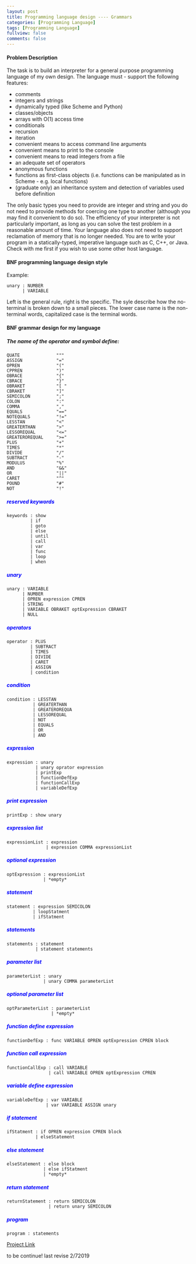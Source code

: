 ```yaml
---
layout: post
title: Programming language design ---- Grammars
categories: [Programming Language]
tags: [Programming Language]
fullview: false
comments: false
---
```

#### Problem Description
The task is to build an interpreter for a general purpose programming language of my own design. The language must - support the following features:

- comments
- integers and strings
- dynamically typed (like Scheme and Python)
- classes/objects
- arrays with O(1) access time
- conditionals
- recursion
- iteration
- convenient means to access command line arguments
- convenient means to print to the console
- convenient means to read integers from a file
- an adequate set of operators
- anonymous functions
- functions as first-class objects (i.e. functions can be manipulated as in Scheme - e.g. local functions)
- (graduate only) an inheritance system and detection of variables used before definition

The only basic types you need to provide are integer and string and you do not need to provide methods for coercing one type to another (although you may find it convenient to do so). The efficiency of your interpreter is not particularly important, as long as you can solve the test problem in a reasonable amount of time. Your language also does not need to support reclamation of memory that is no longer needed. You are to write your program in a statically-typed, imperative language such as C, C++, or Java. Check with me first if you wish to use some other host language.

#### BNF programming language design style
Example:
```
unary : NUMBER
      | VARIABLE
```
Left is the general rule, right is the specific. The syle describe how the no-terminal is broken down to a small pieces.
The lower case name is the non-terminal words, capitalized case is the terminal words.
#### BNF grammar design for my language

##### The name of the operator and symbol define:
```
QUATE              """
ASSIGN             "="
OPREN              "("
CPPREN             ")"
OBRACE             "{"
CBRACE             "}"
OBRAKET            "[ "  
CBRAKET            "]"
SEMICOLON          ";"
COLON              ":"
COMMA              ","
EQUALS             "=="
NOTEQUALS          "!="
LESSTAN            "<"
GREATERTHAN        ">"
LESSOREQUAL        "<="
GREATEROREQUAL     ">="
PLUS               "+"
TIMES              "*"
DIVIDE             "/"
SUBTRACT           "-"
MODULUS            "%"
AND                "&&"
OR                 "||"
CARET              "^"
POUND              "#"
NOT                "!"
```
##### <span style="color:blue">reserved keywords</span>
```
keywords : show
         | if
         | goto
         | else
         | until
         | call
         | var
         | func
         | loop
         | when
```
##### <span style="color:blue">unary</span>
```
unary : VARIABLE
      | NUMBER
      | OPREN expression CPREN
      | STRING
      | VARIABLE OBRAKET optExpression CBRAKET
      | NULL
```
##### <span style="color:blue">operators</span>
```
operator : PLUS
         | SUBTRACT
         | TIMES
         | DIVIDE
         | CARET
         | ASSIGN
         | condition
```
##### <span style="color:blue">condition</span>
```
condition : LESSTAN
          | GREATERTHAN
          | GREATEROREQUA
          | LESSOREQUAL
          | NOT
          | EQUALS
          | OR
          | AND
```
##### <span style="color:blue">expression</span>
```
expression : unary
           | unary oprator expression
           | printExp
           | functionDefExp
           | functionCallExp
           | variableDefExp
```
##### <span style="color:blue">print expression</span>
```
printExp : show unary 					 
```
##### <span style="color:blue">expression list</span>
```
expressionList : expression
               | expression COMMA expressionList
```
##### <span style="color:blue">optional expression</span>
```
optExpression : expressionList
              | *empty*
```
##### <span style="color:blue">statement</span>
```
statement : expression SEMICOLON
          | loopStatment
          | ifStatment
```
##### <span style="color:blue">statements</span>
```
statements : statement
           | statement statements
```
##### <span style="color:blue">parameter list</span>
```
parameterList : unary
              | unary COMMA parameterList
```
##### <span style="color:blue">optional parameter list</span>
```
optParameterList : parameterList
                 | *empty*
```
##### <span style="color:blue">function define expression</span>
```
functionDefExp : func VARIABLE OPREN optExpression CPREN block
```
##### <span style="color:blue">function call expression</span>
```
functionCallExp : call VARIABLE
                | call VARIABLE OPREN optExpression CPREN
```
##### <span style="color:blue">variable define expression</span>
```
variableDefExp : var VARIABLE
               | var VARIABLE ASSIGN unary
```
##### <span style="color:blue">if statement</span>
```
ifStatment : if OPREN expression CPREN block
           | elseStatement
```
##### <span style="color:blue">else statement</span>
```
elseStatement : else block
              | else ifStatment
              | *empty*
```
##### <span style="color:blue">return statement</span>
```
returnStatement : return SEMICOLON
                | return unary SEMICOLON
```
##### <span style="color:blue">program</span>
```
program : statements
```
[Project Link](https://github.com/scao7/cs403)

to be continue! last revise 2/72019
